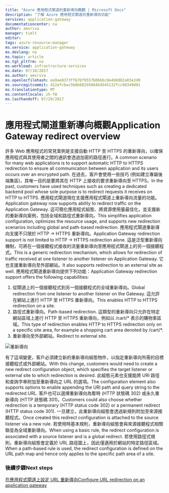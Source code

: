 ```yaml
---
title: "Azure 應用程式閘道的重新導向概觀 | Microsoft Docs"
description: "了解 Azure 應用程式閘道的重新導向功能"
services: application-gateway
documentationcenter: na
author: amsriva
manager: timlt
editor: 
tags: azure-resource-manager
ms.service: application-gateway
ms.devlang: na
ms.topic: article
ms.tgt_pltfrm: na
ms.workload: infrastructure-services
ms.date: 07/18/2017
ms.author: amsriva
ms.openlocfilehash: ea9ae8373ff67bf9557b06bbc8a4b0d82a03e2d0
ms.sourcegitcommit: 422efcbac5b6b68295064bd545132fcc98349d01
ms.translationtype: MT
ms.contentlocale: zh-TW
ms.lasthandoff: 07/29/2017
---
```

# <a name="application-gateway-redirect-overview"></a><span data-ttu-id="abce0-103">應用程式閘道重新導向概觀</span><span class="sxs-lookup"><span data-stu-id="abce0-103">Application Gateway redirect overview</span></span>

<span data-ttu-id="abce0-104">許多 Web 應用程式的常見案例是支援自動 HTTP 至 HTTPS 的重新導向，以確保應用程式與其使用者之間的通訊會透過加密的路徑進行。</span><span class="sxs-lookup"><span data-stu-id="abce0-104">A common scenario for many web applications is to support automatic HTTP to HTTPS redirection to ensure all communication between application and its users occurs over an encrypted path.</span></span> <span data-ttu-id="abce0-105">在過去，客戶會使用一些技巧 (例如建立專屬後端集區)，其唯一目的是要將其在 HTTP 上接收的要求重新導向至 HTTPS。</span><span class="sxs-lookup"><span data-stu-id="abce0-105">In the past, customers have used techniques such as creating a dedicated backend pool whose sole purpose is to redirect requests it receives on HTTP to HTTPS.</span></span>  <span data-ttu-id="abce0-106">應用程式閘道現在支援應用程式閘道上重新導向流量的功能。</span><span class="sxs-lookup"><span data-stu-id="abce0-106">Application gateway now supports ability to redirect traffic on the Application Gateway.</span></span> <span data-ttu-id="abce0-107">這可簡化應用程式組態、將資源使用量最佳化，並支援新的重新導向案例，包括全域和路徑式重新導向。</span><span class="sxs-lookup"><span data-stu-id="abce0-107">This simplifies application configuration, optimizes the resource usage, and supports new redirection scenarios including global and path-based redirection.</span></span> <span data-ttu-id="abce0-108">應用程式閘道重新導向支援不只限於 HTTP -> HTTPS 重新導向。</span><span class="sxs-lookup"><span data-stu-id="abce0-108">Application Gateway redirection support is not limited to HTTP -> HTTPS redirection alone.</span></span> <span data-ttu-id="abce0-109">這是泛型重新導向機制，可將在一個接聽程式接收的流量重新導向至應用程式閘道上的另一個接聽程式。</span><span class="sxs-lookup"><span data-stu-id="abce0-109">This is a generic redirection mechanism, which allows for redirection of traffic received at one listener to another listener on Application Gateway.</span></span> <span data-ttu-id="abce0-110">它也支援重新導向至外部網站。</span><span class="sxs-lookup"><span data-stu-id="abce0-110">It also supports redirection to an external site as well.</span></span> <span data-ttu-id="abce0-111">應用程式閘道重新導向提供下列功能：</span><span class="sxs-lookup"><span data-stu-id="abce0-111">Application Gateway redirection support offers the following capabilities:</span></span>

1. <span data-ttu-id="abce0-112">從閘道上的一個接聽程式到另一個接聽程式的全域重新導向。</span><span class="sxs-lookup"><span data-stu-id="abce0-112">Global redirection from one listener to another listener on the Gateway.</span></span> <span data-ttu-id="abce0-113">這允許在網站上進行 HTTP 至 HTTPS 重新導向。</span><span class="sxs-lookup"><span data-stu-id="abce0-113">This enables HTTP to HTTPS redirection on a site.</span></span>
2. <span data-ttu-id="abce0-114">路徑式重新導向。</span><span class="sxs-lookup"><span data-stu-id="abce0-114">Path-based redirection.</span></span> <span data-ttu-id="abce0-115">這類型的重新導向只允許在特定網站區域上進行 HTTP 至 HTTPS 重新導向，例如以 /cart/* 表示的購物車區域。</span><span class="sxs-lookup"><span data-stu-id="abce0-115">This type of redirection enables HTTP to HTTPS redirection only on a specific site area, for example a shopping cart area denoted by /cart/*.</span></span>
3. <span data-ttu-id="abce0-116">重新導向至外部網站。</span><span class="sxs-lookup"><span data-stu-id="abce0-116">Redirect to external site.</span></span>

![重新導向](./media/application-gateway-redirect-overview/redirect.png)

<span data-ttu-id="abce0-118">有了這項變更，客戶必須建立新的重新導向組態物件，以指定重新導向所需的目標接聽程式或外部網站。</span><span class="sxs-lookup"><span data-stu-id="abce0-118">With this change, customers would need to create a new redirect configuration object, which specifies the target listener or external site to which redirection is desired.</span></span> <span data-ttu-id="abce0-119">此組態元素也支援能將 URI 路徑和查詢字串附加至重新導向之 URL 的選項。</span><span class="sxs-lookup"><span data-stu-id="abce0-119">The configuration element also supports options to enable appending the URI path and query string to the redirected URL.</span></span> <span data-ttu-id="abce0-120">客戶也可以選擇重新導向為暫時 (HTTP 狀態碼 302) 或永久重新導向 (HTTP 狀態碼 301)。</span><span class="sxs-lookup"><span data-stu-id="abce0-120">Customers could also choose whether redirection is a temporary (HTTP status code 302) or a permanent redirect (HTTP status code 301).</span></span> <span data-ttu-id="abce0-121">一旦建立，此重新導向組態會透過新規則附加至來源接聽程式。</span><span class="sxs-lookup"><span data-stu-id="abce0-121">Once created this redirect configuration is attached to the source listener via a new rule.</span></span> <span data-ttu-id="abce0-122">若使用時基本規則，重新導向組態會與來源接聽程式相關聯並為全域重新導向。</span><span class="sxs-lookup"><span data-stu-id="abce0-122">When using a basic rule, the redirect configuration is associated with a source listener and is a global redirect.</span></span> <span data-ttu-id="abce0-123">若使用路徑式規則，重新導向組態會定義於 URL 路徑圖上，因此僅適用於網站的特定路徑區域。</span><span class="sxs-lookup"><span data-stu-id="abce0-123">When a path-based rule is used, the redirect configuration is defined on the URL path map and hence only applies to the specific path area of a site.</span></span>

### <a name="next-steps"></a><span data-ttu-id="abce0-124">後續步驟</span><span class="sxs-lookup"><span data-stu-id="abce0-124">Next steps</span></span>

[<span data-ttu-id="abce0-125">在應用程式閘道上設定 URL 重新導向</span><span class="sxs-lookup"><span data-stu-id="abce0-125">Configure URL redirection on an application gateway</span></span>](application-gateway-configure-redirect-powershell.md)
